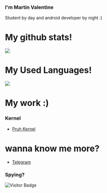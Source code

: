### I'm Martin Valentine
Student by day and android developer by night :)

#
# 
# My github stats!
<p align="left" >  
  <a href="https://github.com/HoldMySoul/github-readme-stats"> 
<img  src="https://github-readme-stats.vercel.app/api?username=HoldMySoul&&show_icons=true&theme=radical"/>
  </a>
  </p>
  
# My Used Languages!
<p align="left" >   
<img  src="https://github-readme-stats.vercel.app/api/top-langs/?username=HoldMySoul&&show_icons=true&theme=radical"/>
  </p>

# My work :)

### Kernel
- [Pruh Kernel](https://github.com/HoldMySoul/Pruh_Kernel) 

# wanna know me more?
- [Telegram](https://t.me/martinvalentine)

### Spying?
![Visitor Badge](https://visitor-badge.laobi.icu/badge?page_id=HoldMySoul.HoldMySoul)
